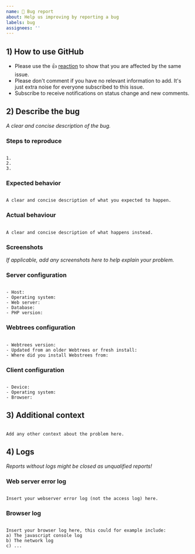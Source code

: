 ```yaml
---
name: 🐛 Bug report
about: Help us improving by reporting a bug
labels: bug
assignees: ''
---
```


<!--
Thanks for reporting issues back to Webtrees!

Note: This is the **issue tracker of Webtrees**, please do **NOT** use this to get answers to your questions or get help for fixing your installation. This is a place to report bugs to developers, after your server has been debugged. You can find help debugging your system on our home user forums: https://www.webtrees.net/index.php/en/forum See also https://webtrees.net/faq/.

Webtrees is an open source project maintained by Greg Roach. Most of our volunteers are home users and thus primarily care about issues that affect home users.

Guidelines for submitting issues:

1. Please **search** the existing issues first, it's likely that your issue was already reported or even fixed:
   - Go to https://github.com/fisharebest/webtrees and type any word in the top search/command bar. You probably see something like "*We couldn’t find any repositories matching ...*" then click `Issues` in the left navigation.
   - You can also filter by appending e. g. `state:open` to the search string. More info on search syntax within github: https://help.github.com/articles/searching-issues
2. **SECURITY**: Report any potential security bug to Greg Roach at greg@subaqua.co.uk instead of filing an issue in our bug tracker.
   -->

<!--- Please keep this note for other contributors -->

## 1) How to use GitHub

* Please use the 👍 [reaction](https://blog.github.com/2016-03-10-add-reactions-to-pull-requests-issues-and-comments/) to show that you are affected by the same issue.
* Please don't comment if you have no relevant information to add. It's just extra noise for everyone subscribed to this issue.
* Subscribe to receive notifications on status change and new comments. 


## 2) Describe the bug
*A clear and concise description of the bug.*

### Steps to reproduce
```

1. 
2. 
3. 

```
### Expected behavior
```

A clear and concise description of what you expected to happen.

```
### Actual behaviour
```

A clear and concise description of what happens instead.

```

### Screenshots
*If applicable, add any screenshots here to help explain your problem.*

### Server configuration
```

- Host: 
- Operating system: 
- Web server: 
- Database: 
- PHP version: 

```

### Webtrees configuration
```

- Webtrees version: 
- Updated from an older Webtrees or fresh install: 
- Where did you install Webstrees from: 

```

### Client configuration
```

- Device: 
- Operating system: 
- Browser: 

```

## 3) Additional context
```

Add any other context about the problem here.

```

## 4) Logs
*Reports without logs might be closed as unqualified reports!*

### Web server error log

```

Insert your webserver error log (not the access log) here.

```

### Browser log

```

Insert your browser log here, this could for example include:
a) The javascript console log
b) The network log
c) ...

```
